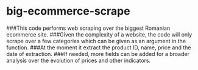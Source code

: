 # big-ecommerce-scrape

###This code performs web scraping over the biggest Romanian ecommerce site. 
###Given the complexity of a website, the code will only scrape over a few categories which can be given as an argument in the function. 
###At the moment it extract the product ID, name, price and the date of extraction. 
###If needed, more fields can be added for a broader analysis over the evolution of prices and other indicators.
